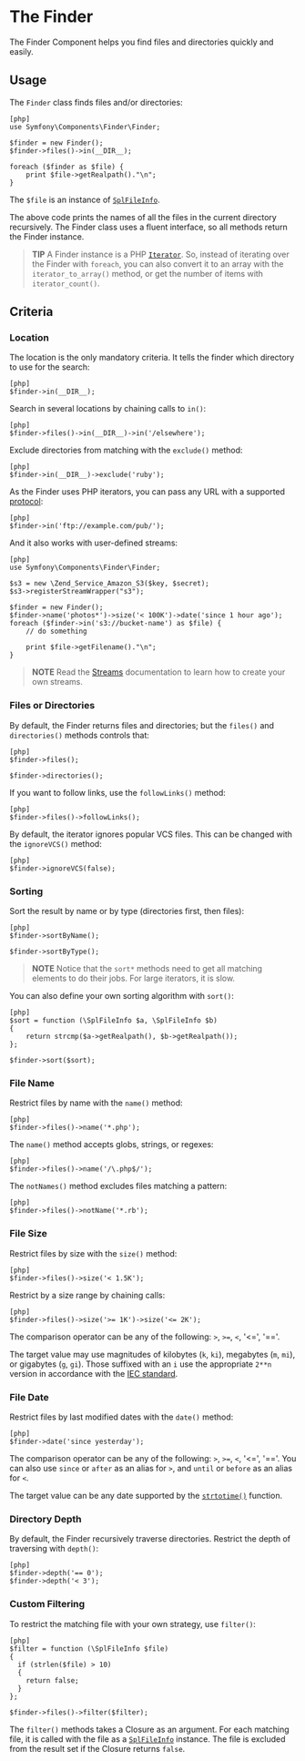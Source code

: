The Finder
==========

The Finder Component helps you find files and directories quickly and easily.

Usage
-----

The `Finder` class finds files and/or directories:

    [php]
    use Symfony\Components\Finder\Finder;

    $finder = new Finder();
    $finder->files()->in(__DIR__);

    foreach ($finder as $file) {
        print $file->getRealpath()."\n";
    }

The `$file` is an instance of [`SplFileInfo`][1].

The above code prints the names of all the files in the current directory
recursively. The Finder class uses a fluent interface, so all methods return
the Finder instance.

>**TIP**
>A Finder instance is a PHP [`Iterator`][2]. So, instead of iterating over the
>Finder with `foreach`, you can also convert it to an array with the
>`iterator_to_array()` method, or get the number of items with
>`iterator_count()`.

Criteria
--------

### Location

The location is the only mandatory criteria. It tells the finder which
directory to use for the search:

    [php]
    $finder->in(__DIR__);

Search in several locations by chaining calls to `in()`:

    [php]
    $finder->files()->in(__DIR__)->in('/elsewhere');

Exclude directories from matching with the `exclude()` method:

    [php]
    $finder->in(__DIR__)->exclude('ruby');

As the Finder uses PHP iterators, you can pass any URL with a supported
[protocol][3]:

    [php]
    $finder->in('ftp://example.com/pub/');

And it also works with user-defined streams:

    [php]
    use Symfony\Components\Finder\Finder;

    $s3 = new \Zend_Service_Amazon_S3($key, $secret);
    $s3->registerStreamWrapper("s3");

    $finder = new Finder();
    $finder->name('photos*')->size('< 100K')->date('since 1 hour ago');
    foreach ($finder->in('s3://bucket-name') as $file) {
        // do something

        print $file->getFilename()."\n";
    }

>**NOTE**
>Read the [Streams][4] documentation to learn how to create your own streams.

### Files or Directories

By default, the Finder returns files and directories; but the `files()` and
`directories()` methods controls that:

    [php]
    $finder->files();

    $finder->directories();

If you want to follow links, use the `followLinks()` method:

    [php]
    $finder->files()->followLinks();

By default, the iterator ignores popular VCS files. This can be changed with
the `ignoreVCS()` method:

    [php]
    $finder->ignoreVCS(false);

### Sorting

Sort the result by name or by type (directories first, then files):

    [php]
    $finder->sortByName();

    $finder->sortByType();

>**NOTE**
>Notice that the `sort*` methods need to get all matching elements to do their
>jobs. For large iterators, it is slow.

You can also define your own sorting algorithm with `sort()`:

    [php]
    $sort = function (\SplFileInfo $a, \SplFileInfo $b)
    {
        return strcmp($a->getRealpath(), $b->getRealpath());
    };

    $finder->sort($sort);

### File Name

Restrict files by name with the `name()` method:

    [php]
    $finder->files()->name('*.php');

The `name()` method accepts globs, strings, or regexes:

    [php]
    $finder->files()->name('/\.php$/');

The `notNames()` method excludes files matching a pattern:

    [php]
    $finder->files()->notName('*.rb');

### File Size

Restrict files by size with the `size()` method:

    [php]
    $finder->files()->size('< 1.5K');

Restrict by a size range by chaining calls:

    [php]
    $finder->files()->size('>= 1K')->size('<= 2K');

The comparison operator can be any of the following: `>`, `>=`, `<`, '<=',
'=='.

The target value may use magnitudes of kilobytes (`k`, `ki`), megabytes (`m`,
`mi`), or gigabytes (`g`, `gi`). Those suffixed with an `i` use the
appropriate `2**n` version in accordance with the [IEC standard][5].

### File Date

Restrict files by last modified dates with the `date()` method:

    [php]
    $finder->date('since yesterday');

The comparison operator can be any of the following: `>`, `>=`, `<`, '<=',
'=='. You can also use `since` or `after` as an alias for `>`, and `until` or
`before` as an alias for `<`.

The target value can be any date supported by the [`strtotime()`][6] function.

### Directory Depth

By default, the Finder recursively traverse directories. Restrict the depth of
traversing with `depth()`:

    [php]
    $finder->depth('== 0');
    $finder->depth('< 3');

### Custom Filtering

To restrict the matching file with your own strategy, use `filter()`:

    [php]
    $filter = function (\SplFileInfo $file)
    {
      if (strlen($file) > 10)
      {
        return false;
      }
    };

    $finder->files()->filter($filter);

The `filter()` methods takes a Closure as an argument. For each matching file,
it is called with the file as a [`SplFileInfo`][1] instance. The file is
excluded from the result set if the Closure returns `false`.

[1]: http://www.php.net/manual/en/class.splfileinfo.php
[2]: http://www.php.net/manual/en/spl.iterators.php
[3]: http://www.php.net/manual/en/wrappers.php
[4]: http://www.php.net/streams
[5]: http://physics.nist.gov/cuu/Units/binary.html
[6]: http://www.php.net/manual/en/datetime.formats.php
